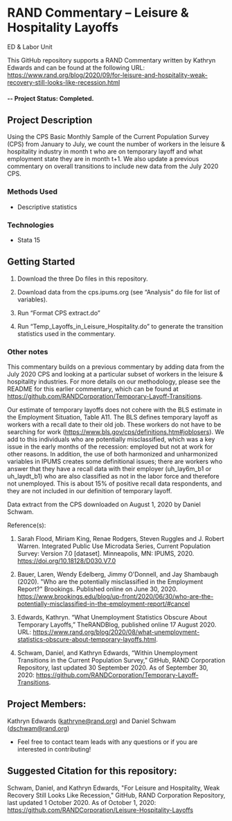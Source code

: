 # RAND Commentary – Leisure & Hospitality Layoffs
ED & Labor Unit

This GitHub repository supports a RAND Commentary written by Kathryn Edwards and can be found at the following URL: https://www.rand.org/blog/2020/09/for-leisure-and-hospitality-weak-recovery-still-looks-like-recession.html

#### -- Project Status: Completed.

## Project Description
Using the CPS Basic Monthly Sample of the Current Population Survey (CPS) from January to July, we count the number of workers in the leisure & hospitality industry in month t who are on temporary layoff and what employment state they are in month t+1. We also update a previous commentary on overall transitions to include new data from the July 2020 CPS.

### Methods Used
* Descriptive statistics

### Technologies
* Stata 15

## Getting Started

1. Download the three Do files in this repository.

2. Download data from the cps.ipums.org (see “Analysis” do file for list of variables).
    
3. Run “Format CPS extract.do”

4. Run “Temp_Layoffs_in_Leisure_Hospitality.do” to generate the transition statistics used in the commentary.

### Other notes

This commentary builds on a previous commentary by adding data from the July 2020 CPS and looking at a particular subset of workers in the leisure & hospitality industries. For more details on our methodology, please see the README for this earlier commentary, which can be found at https://github.com/RANDCorporation/Temporary-Layoff-Transitions.

Our estimate of temporary layoffs does not cohere with the BLS estimate in the Employment Situation, Table A11. The BLS defines temporary layoff as workers with a recall date to their old job. These workers do not have to be searching for work (https://www.bls.gov/cps/definitions.htm#joblosers). We add to this individuals who are potentially misclassified, which was a key issue in the early months of the recession: employed but not at work for other reasons. In addition, the use of both harmonized and unharmonized variables in IPUMS creates some definitional issues; there are workers who answer that they have a recall data with their employer (uh_lay6m_b1 or uh_laydt_b1) who are also classified as not in the labor force and therefore not unemployed. This is about 15% of positive recall data respondents, and they are not included in our definition of temporary layoff.

Data extract from the CPS downloaded on August 1, 2020 by Daniel Schwam.

Reference(s): 

1. Sarah Flood, Miriam King, Renae Rodgers, Steven Ruggles and J. Robert Warren. Integrated Public Use Microdata Series, Current Population Survey: Version 7.0 [dataset]. Minneapolis, MN: IPUMS, 2020. https://doi.org/10.18128/D030.V7.0

2. Bauer, Laren, Wendy Edelberg, Jimmy O'Donnell, and Jay Shambaugh (2020). "Who are the potentially misclassified in the Employment Report?" Brookings. Published online on June 30, 2020. https://www.brookings.edu/blog/up-front/2020/06/30/who-are-the-potentially-misclassified-in-the-employment-report/#cancel

3. Edwards, Kathryn. “What Unemployment Statistics Obscure About Temporary Layoffs,” TheRANDBlog, published online 17 August 2020. URL: https://www.rand.org/blog/2020/08/what-unemployment-statistics-obscure-about-temporary-layoffs.html.

4. Schwam, Daniel, and Kathryn Edwards, “Within Unemployment Transitions in the Current Population Survey,” GitHub, RAND Corporation Repository, last updated 30 September 2020. As of September 30, 2020: https://github.com/RANDCorporation/Temporary-Layoff-Transitions.

## Project Members:

Kathryn Edwards (kathryne@rand.org) and Daniel Schwam (dschwam@rand.org)

* Feel free to contact team leads with any questions or if you are interested in contributing!

## Suggested Citation for this repository: 

Schwam, Daniel, and Kathryn Edwards, "For Leisure and Hospitality, Weak Recovery Still Looks Like Recession," GitHub, RAND Corporation Repository, last updated 1 October 2020. As of October 1, 2020: https://github.com/RANDCorporation/Leisure-Hospitality-Layoffs
